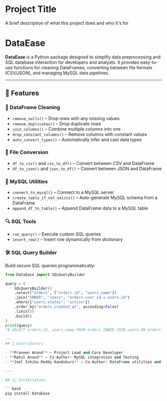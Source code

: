 
# Project Title

A brief description of what this project does and who it's for

# DataEase

**DataEase** is a Python package designed to simplify data preprocessing and SQL database interaction for developers and analysts. It provides easy-to-use functions for cleaning DataFrames, converting between file formats (CSV/JSON), and managing MySQL data pipelines.

---

## 🚀 Features

### 🧼 DataFrame Cleaning
- `remove_nulls()` – Drop rows with any missing values
- `remove_duplicates()` – Drop duplicate rows
- `join_columns()` – Combine multiple columns into one
- `drop_constant_columns()` – Remove columns with constant values
- `auto_convert_types()` – Automatically infer and cast data types

### 🔄 File Conversion
- `df_to_csv()` and `csv_to_df()` – Convert between CSV and DataFrame
- `df_to_json()` and `json_to_df()` – Convert between JSON and DataFrame

### 💽 MySQL Utilities
- `connect_to_mysql()` – Connect to a MySQL server
- `create_table_if_not_exists()` – Auto-generate MySQL schema from a DataFrame
- `append_df_to_table()` – Append DataFrame data to a MySQL table

### 🔍 SQL Tools
- `run_query()` – Execute custom SQL queries
- `insert_row()` – Insert row dynamically from dictionary

### 🛠️ SQL Query Builder
Build secure SQL queries programmatically:
```python
from DataEase import SQLQueryBuilder

query = (
    SQLQueryBuilder()
    .select("orders", ["orders.id", "users.name"])
    .join("INNER", "users", "orders.user_id = users.id")
    .where({"users.status": "active"})
    .order_by("orders.created_at", ascending=False)
    .limit(5)
    .build()
)
print(query)
"# SELECT orders.id, users.name FROM orders INNER JOIN users ON orders.user_id = users.id WHERE users.status='active' ORDER BY orders.created_at DESC LIMIT 5;"

---
## 👥 Contributors

- **Praveen Anand** – Project Lead and Core Developer  
- **Rahul Anand** – Co-Author: MySQL integration and Testing  
- **Joel Ishika Reddy Kandukuri** – Co-Author: DataFrame utilities and enhancements  

---

## 🧑‍💻 Installation

```bash
pip install DataEase
